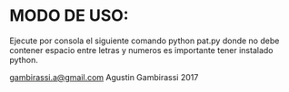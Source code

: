 # MODO DE USO: 
Ejecute por consola el siguiente comando python pat.py <patente>
donde <patente> no debe contener espacio entre letras y numeros
es importante tener instalado python.

gambirassi.a@gmail.com Agustin Gambirassi 2017
